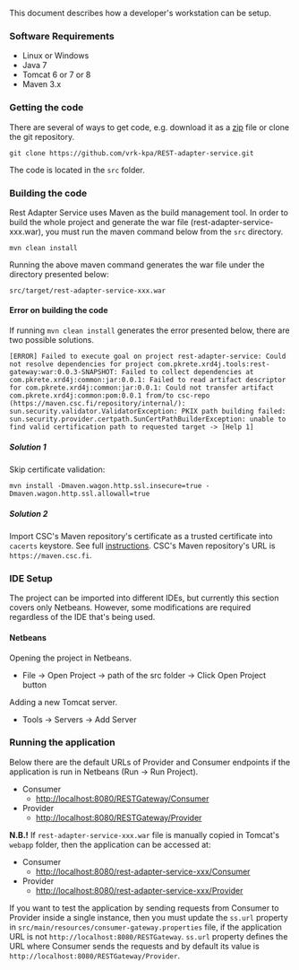 This document describes how a developer's workstation can be setup.

### Software Requirements

* Linux or Windows
* Java 7
* Tomcat 6 or 7 or 8
* Maven 3.x

### Getting the code

There are several of ways to get code, e.g. download it as a [zip](https://github.com/vrk-kpa/REST-adapter-service/archive/master.zip) file or clone the git repository.

```
git clone https://github.com/vrk-kpa/REST-adapter-service.git
```

The code is located in the ```src``` folder.

### Building the code

Rest Adapter Service uses Maven as the build management tool. In order to build the whole project and generate the war file (rest-adapter-service-xxx.war), you must run the maven command below from the ```src``` directory.

```
mvn clean install
```

Running the above maven command generates the war file under the directory presented below:

```
src/target/rest-adapter-service-xxx.war
```

#### Error on building the code

If running ```mvn clean install``` generates the error presented below, there are two possible solutions.

```
[ERROR] Failed to execute goal on project rest-adapter-service: Could not resolve dependencies for project com.pkrete.xrd4j.tools:rest-gateway:war:0.0.3-SNAPSHOT: Failed to collect dependencies at com.pkrete.xrd4j:common:jar:0.0.1: Failed to read artifact descriptor for com.pkrete.xrd4j:common:jar:0.0.1: Could not transfer artifact com.pkrete.xrd4j:common:pom:0.0.1 from/to csc-repo (https://maven.csc.fi/repository/internal/): sun.security.validator.ValidatorException: PKIX path building failed: sun.security.provider.certpath.SunCertPathBuilderException: unable to find valid certification path to requested target -> [Help 1]
```

##### Solution 1

Skip certificate validation:

```
mvn install -Dmaven.wagon.http.ssl.insecure=true -Dmaven.wagon.http.ssl.allowall=true
```

##### Solution 2

Import CSC's Maven repository's certificate as a trusted certificate into ```cacerts``` keystore. See full [instructions](Import-a-Certificate-as-a-Trusted-Certificate.md). CSC's Maven repository's URL is ```https://maven.csc.fi```.

### IDE Setup

The project can be imported into different IDEs, but currently this section covers only Netbeans. However, some modifications are required regardless of the IDE that's being used.

#### Netbeans

Opening the project in Netbeans.

* File -> Open Project -> path of the src folder -> Click Open Project button

Adding a new Tomcat server.

* Tools -> Servers -> Add Server

### Running the application

Below there are the default URLs of Provider and Consumer endpoints if the application is run in Netbeans (Run -> Run Project).

* Consumer
  * [http://localhost:8080/RESTGateway/Consumer](http://localhost:8080/RESTGateway/Consumer)
* Provider
  * [http://localhost:8080/RESTGateway/Provider](http://localhost:8080/RESTGateway/Provider)

**N.B.!** If ```rest-adapter-service-xxx.war``` file is manually copied in Tomcat's ```webapp``` folder, then the application can be accessed at:

* Consumer
  * [http://localhost:8080/rest-adapter-service-xxx/Consumer](http://localhost:8080/rest-adapter-service-xxx/Consumer)
* Provider
  * [http://localhost:8080/rest-adapter-service-xxx/Provider](http://localhost:8080/rest-adapter-service-xxx/Provider)

If you want to test the application by sending requests from Consumer to Provider inside a single instance, then you must update the ```ss.url``` property in ```src/main/resources/consumer-gateway.properties``` file, if the application URL is not ```http://localhost:8080/RESTGateway```. ```ss.url``` property defines the URL where Consumer sends the requests and by default its value is ```http://localhost:8080/RESTGateway/Provider```.
